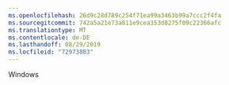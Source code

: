 ```yaml
---
ms.openlocfilehash: 26d9c28d789c254f71ea99a3463b99a7ccc2f4fa
ms.sourcegitcommit: 742a5a21e73a811e9cea353d8275f09c22366afc
ms.translationtype: MT
ms.contentlocale: de-DE
ms.lasthandoff: 08/29/2019
ms.locfileid: "72973883"
---
```

Windows